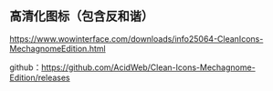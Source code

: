 ## 高清化图标（包含反和谐）
https://www.wowinterface.com/downloads/info25064-CleanIcons-MechagnomeEdition.html

github：https://github.com/AcidWeb/Clean-Icons-Mechagnome-Edition/releases
